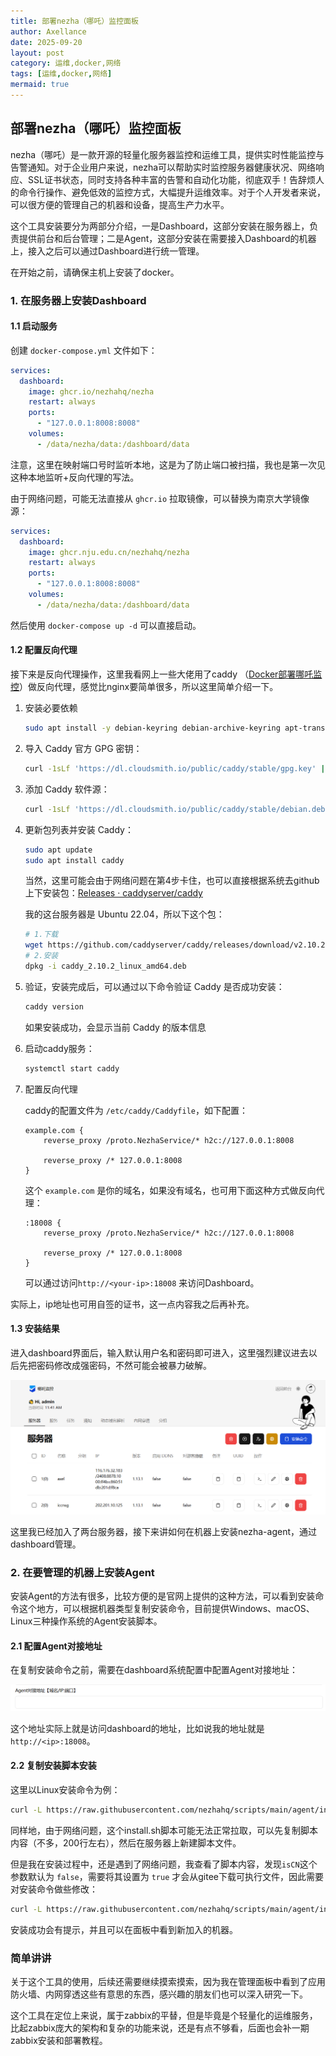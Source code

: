 ```yaml
---
title: 部署nezha（哪吒）监控面板
author: Axellance
date: 2025-09-20
layout: post
category: 运维,docker,网络
tags: [运维,docker,网络]
mermaid: true
---
```


## 部署nezha（哪吒）监控面板

nezha（哪吒）是一款开源的轻量化服务器监控和运维工具，提供实时性能监控与告警通知。对于企业用户来说，nezha可以帮助实时监控服务器健康状况、网络响应、SSL证书状态，同时支持各种丰富的告警和自动化功能，彻底双手！告辞烦人的命令行操作、避免低效的监控方式，大幅提升运维效率。对于个人开发者来说，可以很方便的管理自己的机器和设备，提高生产力水平。

这个工具安装要分为两部分介绍，一是Dashboard，这部分安装在服务器上，负责提供前台和后台管理；二是Agent，这部分安装在需要接入Dashboard的机器上，接入之后可以通过Dashboard进行统一管理。

在开始之前，请确保主机上安装了docker。

### 1. 在服务器上安装Dashboard

#### 1.1 启动服务 

创建 `docker-compose.yml` 文件如下：

```yaml
services:
  dashboard:
    image: ghcr.io/nezhahq/nezha
    restart: always
    ports:
      - "127.0.0.1:8008:8008"
    volumes:
      - /data/nezha/data:/dashboard/data
```

注意，这里在映射端口号时监听本地，这是为了防止端口被扫描，我也是第一次见这种本地监听+反向代理的写法。

由于网络问题，可能无法直接从 `ghcr.io` 拉取镜像，可以替换为南京大学镜像源：

```yaml
services:
  dashboard:
    image: ghcr.nju.edu.cn/nezhahq/nezha
    restart: always
    ports:
      - "127.0.0.1:8008:8008"
    volumes:
      - /data/nezha/data:/dashboard/data
```

然后使用 `docker-compose up -d` 可以直接启动。

#### 1.2 配置反向代理

接下来是反向代理操作，这里我看网上一些大佬用了caddy （[Docker部署哪吒监控](https://emohe.cn/posts/10/)）做反向代理，感觉比nginx要简单很多，所以这里简单介绍一下。

1. 安装必要依赖

   ```bash
   sudo apt install -y debian-keyring debian-archive-keyring apt-transport-https
   ```

2. 导入 Caddy 官方 GPG 密钥：

   ```bash
   curl -1sLf 'https://dl.cloudsmith.io/public/caddy/stable/gpg.key' | sudo gpg --dearmor -o /usr/share/keyrings/caddy-stable-archive-keyring.gpg
   ```

3. 添加 Caddy 软件源：

   ```bash
   curl -1sLf 'https://dl.cloudsmith.io/public/caddy/stable/debian.deb.txt' | sudo tee /etc/apt/sources.list.d/caddy-stable.list
   ```

4. 更新包列表并安装 Caddy：

   ```bash
   sudo apt update
   sudo apt install caddy
   ```

   当然，这里可能会由于网络问题在第4步卡住，也可以直接根据系统去github上下安装包：[Releases · caddyserver/caddy](https://github.com/caddyserver/caddy/releases)

   我的这台服务器是 Ubuntu 22.04，所以下这个包：

   ```bash
   # 1.下载
   wget https://github.com/caddyserver/caddy/releases/download/v2.10.2/caddy_2.10.2_linux_amd64.deb
   # 2.安装
   dpkg -i caddy_2.10.2_linux_amd64.deb
   ```

5. 验证，安装完成后，可以通过以下命令验证 Caddy 是否成功安装：

   ```bash
   caddy version
   ```

   如果安装成功，会显示当前 Caddy 的版本信息

6. 启动caddy服务：

   ```bash
   systemctl start caddy
   ```

7. 配置反向代理

   caddy的配置文件为 `/etc/caddy/Caddyfile`，如下配置：

   ```shell
   example.com {
       reverse_proxy /proto.NezhaService/* h2c://127.0.0.1:8008
       
       reverse_proxy /* 127.0.0.1:8008
   }
   ```

   这个 `example.com` 是你的域名，如果没有域名，也可用下面这种方式做反向代理：

   ```shell
   :18008 {
       reverse_proxy /proto.NezhaService/* h2c://127.0.0.1:8008
       
       reverse_proxy /* 127.0.0.1:8008
   }
   ```

   可以通过访问`http://<your-ip>:18008` 来访问Dashboard。

实际上，ip地址也可用自签的证书，这一点内容我之后再补充。

#### 1.3 安装结果

进入dashboard界面后，输入默认用户名和密码即可进入，这里强烈建议进去以后先把密码修改成强密码，不然可能会被暴力破解。

![](../images/dashboard.png)

这里我已经加入了两台服务器，接下来讲如何在机器上安装nezha-agent，通过dashboard管理。

### 2. 在要管理的机器上安装Agent

安装Agent的方法有很多，比较方便的是官网上提供的这种方法，可以看到安装命令这个地方，可以根据机器类型复制安装命令，目前提供Windows、macOS、Linux三种操作系统的Agent安装脚本。

#### 2.1 配置Agent对接地址

在复制安装命令之前，需要在dashboard系统配置中配置Agent对接地址：

![](../images/agent-addr.png)

这个地址实际上就是访问dashboard的地址，比如说我的地址就是`http://<ip>:18008`。

#### 2.2 复制安装脚本安装

这里以Linux安装命令为例：

```bash
curl -L https://raw.githubusercontent.com/nezhahq/scripts/main/agent/install.sh -o agent.sh && chmod +x agent.sh && env NZ_SERVER=<ip>:18008 NZ_TLS=false NZ_CLIENT_SECRET=<secret> ./agent.sh
```

同样地，由于网络问题，这个install.sh脚本可能无法正常拉取，可以先复制脚本内容（不多，200行左右），然后在服务器上新建脚本文件。

但是我在安装过程中，还是遇到了网络问题，我查看了脚本内容，发现`isCN`这个参数默认为 `false`，需要将其设置为 `true` 才会从gitee下载可执行文件，因此需要对安装命令做些修改：

```bash
curl -L https://raw.githubusercontent.com/nezhahq/scripts/main/agent/install.sh -o agent.sh && chmod +x agent.sh && env NZ_SERVER=<ip>:18008 NZ_TLS=false isCN=true NZ_CLIENT_SECRET=<secret> ./agent.sh
```

安装成功会有提示，并且可以在面板中看到新加入的机器。

### 简单讲讲

关于这个工具的使用，后续还需要继续摸索摸索，因为我在管理面板中看到了应用防火墙、内网穿透这些有意思的东西，感兴趣的朋友们也可以深入研究一下。

这个工具在定位上来说，属于zabbix的平替，但是毕竟是个轻量化的运维服务，比起zabbix庞大的架构和复杂的功能来说，还是有点不够看，后面也会补一期zabbix安装和部署教程。 

